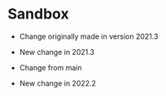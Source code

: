 # Sandbox

- Change originally made in version 2021.3

- New change in 2021.3

- Change from main

- New change in 2022.2
